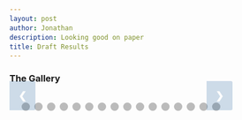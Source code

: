 ```yaml
---
layout: post
author: Jonathan
description: Looking good on paper
title: Draft Results
---
```

### The Gallery
<!-- HTML -->

<!-- Slideshow container -->
<div class="slideshow-container">

  <!-- Full-width images with number and caption text -->
  <div class="mySlides fade">
    <img src="assets/draft/r1.png" style="width:100%">
  </div>

  <div class="mySlides fade">
    <img src="assets/draft/r2.png" style="width:100%">
  </div>

  <div class="mySlides fade">
    <img src="assets/draft/r3.png" style="width:100%">
  </div>

  <div class="mySlides fade">
    <img src="assets/draft/r4.png" style="width:100%">
  </div>

  <div class="mySlides fade">
    <img src="assets/draft/r5.png" style="width:100%">
  </div>

  <div class="mySlides fade">
    <img src="assets/draft/r6.png" style="width:100%">
  </div>

  <div class="mySlides fade">
    <img src="assets/draft/r7.png" style="width:100%">
  </div>

  <div class="mySlides fade">
    <img src="assets/draft/r8.png" style="width:100%">
  </div>

  <div class="mySlides fade">
    <img src="assets/draft/r9.png" style="width:100%">
  </div>

  <div class="mySlides fade">
    <img src="assets/draft/r10.png" style="width:100%">
  </div>

  <div class="mySlides fade">
    <img src="assets/draft/r11.png" style="width:100%">
  </div>

  <div class="mySlides fade">
    <img src="assets/draft/r12.png" style="width:100%">
  </div>

  <div class="mySlides fade">
    <img src="assets/draft/r13.png" style="width:100%">
  </div>

  <div class="mySlides fade">
    <img src="assets/draft/r14.png" style="width:100%">
  </div>

  <div class="mySlides fade">
    <img src="assets/draft/r15.png" style="width:100%">
  </div>

  <div class="mySlides fade">
    <img src="assets/draft/r16.png" style="width:100%">
  </div>

<!-- Next and previous buttons -->
  <a class="prev" onclick="plusSlides(-1)">&#10094;</a>
  <a class="next" onclick="plusSlides(1)">&#10095;</a>
</div>
<br>

<!-- The dots/circles -->
<div style="text-align:center">
  <span class="dot" onclick="currentSlide(1)"></span> 
  <span class="dot" onclick="currentSlide(2)"></span> 
  <span class="dot" onclick="currentSlide(3)"></span>
  <span class="dot" onclick="currentSlide(4)"></span>
  <span class="dot" onclick="currentSlide(5)"></span> 
  <span class="dot" onclick="currentSlide(6)"></span> 
  <span class="dot" onclick="currentSlide(7)"></span> 
  <span class="dot" onclick="currentSlide(8)"></span>
  <span class="dot" onclick="currentSlide(9)"></span>
  <span class="dot" onclick="currentSlide(10)"></span> 
  <span class="dot" onclick="currentSlide(11)"></span> 
  <span class="dot" onclick="currentSlide(12)"></span> 
  <span class="dot" onclick="currentSlide(13)"></span> 
  <span class="dot" onclick="currentSlide(14)"></span> 
  <span class="dot" onclick="currentSlide(15)"></span> 
  <span class="dot" onclick="currentSlide(16)"></span> 
</div>

<!-- CSS -->
<style>
* {box-sizing:border-box}

/* Slideshow container */
.slideshow-container {
  max-width: 1000px;
  position: relative;
  margin: auto;
}

/* Hide the images by default */
.mySlides {
  display: none;
}

/* Next & previous buttons */
.prev, .next {
  cursor: pointer;
  position: absolute;
  top: 40%;
  width: auto;
  margin-top: -22px;
  padding: 16px;
  background-color: #145998;
  color: white;
  font-weight: bold;
  font-size: 18px;
  transition: 0.6s ease;
  border-radius: 0 3px 3px 0;
  user-select: none;
  opacity: 0.2;
}

/* Position the "next button" to the right */
.next {
  right: 0;
  background-color: #145998;
  color: white;
}

/* On hover, add a black background color with a little bit see-through */
.prev:hover, .next:hover {
  background-color: rgba(0,0,0,0.8);
  opacity: 0.7;
}

/* Caption text */
.text {
  color: #f2f2f2;
  font-size: 15px;
  padding: 8px 12px;
  position: absolute;
  bottom: 8px;
  width: 100%;
  text-align: center;
}

/* Number text (1/3 etc) */
.numbertext {
  color: #f2f2f2;
  font-size: 12px;
  padding: 8px 12px;
  position: absolute;
  top: 0;
}

/* The dots/bullets/indicators */
.dot {
  cursor: pointer;
  height: 15px;
  width: 15px;
  margin: 0 2px;
  background-color: #bbb;
  border-radius: 50%;
  display: inline-block;
  transition: background-color 0.6s ease;
}

.round {
  border-radius: 50%;
}

.active, .dot:hover {
  background-color: #145998;
}

/* Fading animation */
.fade {
  -webkit-animation-name: fade;
  -webkit-animation-duration: 1.5s;
  animation-name: fade;
  animation-duration: 1.5s;
}

@-webkit-keyframes fade {
  from {opacity: .4} 
  to {opacity: 1}
}

@keyframes fade {
  from {opacity: .4} 
  to {opacity: 1}
}

</style>

<script>
var slideIndex = 1;
showSlides(slideIndex);

// Next/previous controls
function plusSlides(n) {
  showSlides(slideIndex += n);
}

// Thumbnail image controls
function currentSlide(n) {
  showSlides(slideIndex = n);
}

function showSlides(n) {
  var i;
  var slides = document.getElementsByClassName("mySlides");
  var dots = document.getElementsByClassName("dot");
  if (n > slides.length) {slideIndex = 1} 
  if (n < 1) {slideIndex = slides.length}
  for (i = 0; i < slides.length; i++) {
      slides[i].style.display = "none"; 
  }
  for (i = 0; i < dots.length; i++) {
      dots[i].className = dots[i].className.replace(" active", "");
  }
  slides[slideIndex-1].style.display = "block"; 
  dots[slideIndex-1].className += " active";
}

</script>